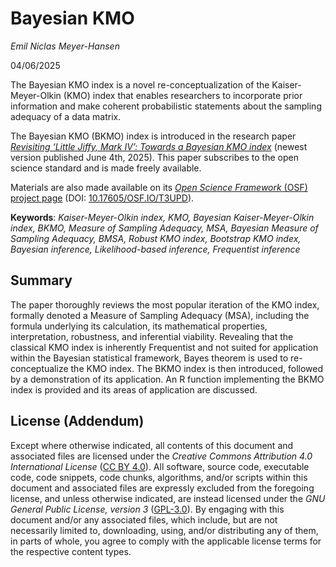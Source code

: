 # Bayesian KMO

*Emil Niclas Meyer-Hansen*

04/06/2025

The Bayesian KMO index is a novel re-conceptualization of the Kaiser-Meyer-Olkin (KMO) index that enables researchers to incorporate prior information and make coherent probabilistic statements about the sampling adequacy of a data matrix.

The Bayesian KMO (BKMO) index is introduced in the research paper [*Revisiting ‘Little Jiffy, Mark IV’: Towards a Bayesian KMO index*](https://emeyer-hansen.github.io/bayesian-kmo/) (newest version published June 4th, 2025). This paper subscribes to the open science standard and is made freely available.

Materials are also made available on its [*Open Science Framework* (OSF) project page](https://osf.io/t3upd/) (DOI: [10.17605/OSF.IO/T3UPD](https://doi.org/10.17605/OSF.IO/T3UPD)).

**Keywords**: *Kaiser-Meyer-Olkin index, KMO, Bayesian Kaiser-Meyer-Olkin index, BKMO, Measure of Sampling Adequacy, MSA, Bayesian Measure of Sampling Adequacy, BMSA, Robust KMO index, Bootstrap KMO index, Bayesian inference, Likelihood-based inference, Frequentist inference*

## Summary
The paper thoroughly reviews the most popular iteration of the KMO index, formally denoted a Measure of Sampling Adequacy (MSA), including the formula underlying its calculation, its mathematical properties, interpretation, robustness, and inferential viability. Revealing that the classical KMO index is inherently Frequentist and not suited for application within the Bayesian statistical framework, Bayes theorem is used to re-conceptualize the KMO index. The BKMO index is then introduced, followed by a demonstration of its application. An R function implementing the BKMO index is provided and its areas of application are discussed.

## License (Addendum)
Except where otherwise indicated, all contents of this document and associated files are licensed under the *Creative Commons Attribution 4.0 International License* ([CC BY 4.0](https://creativecommons.org/licenses/by/4.0/)). All software, source code, executable code, code snippets, code chunks, algorithms, and/or scripts within this document and associated files are expressly excluded from the foregoing license, and unless otherwise indicated, are instead licensed under the *GNU General Public License, version 3* ([GPL-3.0](https://www.gnu.org/licenses/gpl-3.0.html)). By engaging with this document and/or any associated files, which include, but are not necessarily limited to, downloading, using, and/or distributing any of them, in parts of whole, you agree to comply with the applicable license terms for the respective content types.
